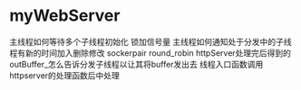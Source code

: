 # myWebServer

主线程如何等待多个子线程初始化   锁加信号量
主线程如何通知处于分发中的子线程有新的时间加入删除修改   sockerpair      round_robin
httpServer处理完后得到的outBuffer_怎么告诉分发子线程以让其将buffer发出去    线程入口函数调用httpserver的处理函数后中处理